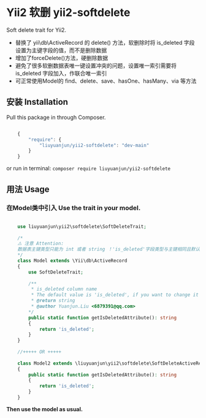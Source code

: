 # Yii2 软删 yii2-softdelete

Soft delete trait for Yii2.

- 替换了 yii\db\ActiveRecord 的 delete() 方法，软删除时将 is_deleted 字段设置为主键字段的值，而不是删除数据
- 增加了forceDelete()方法，硬删除数据
- 避免了很多软删数据表唯一键设置冲突的问题，设置唯一索引需要将 is_deleted 字段加入，作联合唯一索引
- 可正常使用Model的 find、delete、save、hasOne、hasMany、via 等方法

## 安装 Installation

Pull this package in through Composer.

```js

    {
        "require": {
            "liuyuanjun/yii2-softdelete": "dev-main"
        }
    }

```

or run in terminal:
`composer require liuyuanjun/yii2-softdelete`


## 用法 Usage

### 在Model类中引入  Use the trait in your model.

```php

    use liuyuanjun\yii2\softdelete\SoftDeleteTrait;
        
    /*
    ⚠️ 注意 Attention:
    数据表主键类型只能为 int 或者 string ！'is_deleted'字段类型与主键相同且默认值设置为 0 或 空字符串。
    */
    class Model extends \Yii\db\ActiveRecord
    {
        use SoftDeleteTrait;
        
        /**
         * is_deleted column name 
         * The default value is 'is_deleted', if you want to change it overwrite this method.
         * @return string
         * @author Yuanjun.Liu <6879391@qq.com>
        */
        public static function getIsDeletedAttribute(): string
        {
            return 'is_deleted';
        }
    }
    
    //+++++ OR +++++
    
    class Model2 extends \liuyuanjun\yii2\softdelete\SoftDeleteActiveRecord
    {
        public static function getIsDeletedAttribute(): string
        {
            return 'is_deleted';
        }
    }

```

**Then use the model as usual.**
